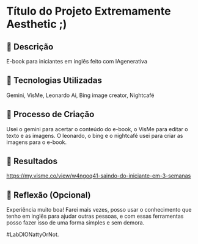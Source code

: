 # Título do Projeto Extremamente Aesthetic ;)

## 📒 Descrição
E-book para iniciantes em inglês feito com IAgenerativa
## 🤖 Tecnologias Utilizadas
Gemini, VisMe, Leonardo Ai, Bing image creator, Nightcafé
## 🧐 Processo de Criação
Usei o gemini para acertar o conteúdo do e-book, o VisMe para editar o texto e as imagens. O leonardo, o bing e o nightcafé usei para criar as imagens para o e-book.

## 🚀 Resultados
https://my.visme.co/view/w4ngoq41-saindo-do-iniciante-em-3-semanas
## 💭 Reflexão (Opcional)
Experiência muito boa! Farei mais vezes, posso usar o conhecimento que tenho em inglês para ajudar outras pessoas, e com essas ferramentas posso fazer isso de uma forma simples e sem demora.

#LabDIONattyOrNot.
